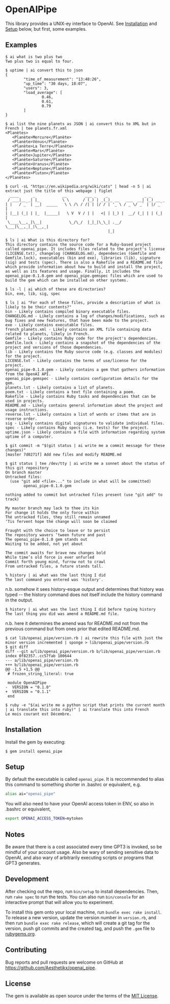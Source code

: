 # OpenAIPipe

This library provides a UNIX-ey interface to OpenAI.
See [Installation](#installation) and [Setup](#setup) below, but first, some examples.

## Examples

```console
$ ai what is two plus two
Two plus two is equal to four.
```

```console
$ uptime | ai convert this to json
{
        "time_of_measurement": "13:48:26",
        "up_time": "30 days, 18:07",
        "users": 3,
        "load_average": [
                0.46,
                0.61,
                0.79
        ]
}
```

```console
$ ai list the nine planets as JSON | ai convert this to XML but in French | tee planets.fr.xml
<Planètes>
   <Planète>Mercure</Planète>
   <Planète>Vénus</Planète>
   <Planète>La Terre</Planète>
   <Planète>Mars</Planète>
   <Planète>Jupiter</Planète>
   <Planète>Saturne</Planète>
   <Planète>Uranus</Planète>
   <Planète>Neptune</Planète>
   <Planète>Pluton</Planète>
</Planètes>
```

```console
$ curl -sL "https://en.wikipedia.org/wiki/cats" | head -n 5 | ai extract just the title of this webpage | figlet
  ____      _            __        ___ _    _                _ _
 / ___|__ _| |_          \ \      / (_) | _(_)_ __   ___  __| (_) __ _
| |   / _` | __|  _____   \ \ /\ / /| | |/ / | '_ \ / _ \/ _` | |/ _` |
| |__| (_| | |_  |_____|   \ V  V / | |   <| | |_) |  __/ (_| | | (_| |
 \____\__,_|\__|            \_/\_/  |_|_|\_\_| .__/ \___|\__,_|_|\__,_|
                                             |_|
```

```console
$ ls | ai What is this directory for?
This directory contains the source code for a Ruby-based project called openai_pipe. It includes files related to the project's license (LICENSE.txt), changelog (CHANGELOG.md), dependencies (Gemfile and Gemfile.lock), executables (bin and exe), libraries (lib), signature (sig) and tests (spec). There is also a Rakefile and a README.md file which provide information about how to build and install the project, as well as its features and usage. Finally, it includes the openai_pipe-0.1.0.gem and openai_pipe.gemspec files which are used to build the gem which can be installed on other systems.
```

```console
$ ls -l | ai which of these are directories?
bin, exe, lib, sig, spec
```

```console
$ ls | ai "For each of these files, provide a description of what is likely to be their contents?"
bin - Likely contains compiled binary executable files.
CHANGELOG.md - Likely contains a log of changes/modifications, such as bug fixes and new features, that have been made to the project.
exe - Likely contains executable files.
french_planets.xml - Likely contains an XML file containing data related to planets, likely in French.
Gemfile - Likely contains Ruby code for the project's dependencies.
Gemfile.lock - Likely contains a snapshot of the dependencies of the project and versions of those dependencies.
lib - Likely contains the Ruby source code (e.g. classes and modules) for the project.
LICENSE.txt - Likely contains the terms of use/license for the project.
openai_pipe-0.1.0.gem - Likely contains a gem that gathers information from the OpenAI API.
openai_pipe.gemspec - Likely contains configuration details for the gem.
planets.lst - Likely contains a list of planets.
poem.txt - Likely contains a text file containing a poem.
Rakefile - Likely contains Ruby tasks and dependencies that can be used in projects.
README.md - Likely contains general information about the project and usage instructions.
reverse.lst - Likely contains a list of words or items that are in reverse order.
sig - Likely contains digital signatures to validate individual files.
spec - Likely contains Ruby specs (i.e. tests) for the project.
uptime.json - Likely contains a file with information regarding system uptime of a computer.
```

```console
$ git commit -m "$(git status | ai write me a commit message for these changes)"
[master 7d0271f] Add new files and modify README.md
```

```console
$ git status | tee /dev/tty | ai write me a sonnet about the status of this git repository
On branch master
Untracked files:
  (use "git add <file>..." to include in what will be committed)
        openai_pipe-0.1.0.gem

nothing added to commit but untracked files present (use "git add" to track)

My master branch may lack to thee its kin
For change it holds the only force within
Thé untracked files, they still remain unnamed
‘Tis fervent hope thé change will soon be claimed

Fraught with the choice to leave or to persist
The repository wavers ‘tween future and past
The openai_pipe-0.1.0 gem stands out
Waiting to be added, not yet about

The commit awaits for brave new changes bold
While time’s old force is ever unfurled
Commit forth young mind, furrow not to crawl
From untracked files, a future stands tall.
```

```console
% history | ai what was the last thing I did
The last command you entered was 'history'.
```
n.b. somehow it sees history-esque output and determines that history was typed -- the history command does not itself include the history command in the output.

```console
$ history | ai what was the last thing I did before typing history
The last thing you did was amend a README.md file.
```
n.b. here it determines the amend was for README.md not from the previous command but from ones prior that edited README.md.

```console
$ cat lib/openai_pipe/version.rb | ai rewrite this file with just the minor version incremented | sponge > lib/openai_pipe/version.rb
$ git diff
diff --git a/lib/openai_pipe/version.rb b/lib/openai_pipe/version.rb
index 0f82357..cc57fab 100644
--- a/lib/openai_pipe/version.rb
+++ b/lib/openai_pipe/version.rb
@@ -1,5 +1,5 @@
 # frozen_string_literal: true

 module OpenAIPipe
-  VERSION = "0.1.0"
+  VERSION = "0.1.1"
 end
```

```console
$ ruby -e "$(ai write me a python script that prints the current month | ai translate this into ruby)" | ai translate this into French
Le mois courant est Décembre.
```

## Installation

Install the gem by executing:

    $ gem install openai_pipe

## Setup

By default the executable is called `openai_pipe`. It is reccommended to alias this command to something shorter in .bashrc or equivalent, e.g.
```bash
alias ai="openai_pipe"
```

You will also need to have your OpenAI access token in ENV, so also in .bashrc or equivalent,
```bash
export OPENAI_ACCESS_TOKEN=mytoken
```

## Notes

Be aware that there is a cost associated every time GPT3 is invoked, so be mindful of your account usage. Also be wary of sending sensitive data to OpenAI, and also wary of arbitrarily executing scripts or programs that GPT3 generates.

## Development

After checking out the repo, run `bin/setup` to install dependencies. Then, run `rake spec` to run the tests. You can also run `bin/console` for an interactive prompt that will allow you to experiment.

To install this gem onto your local machine, run `bundle exec rake install`. To release a new version, update the version number in `version.rb`, and then run `bundle exec rake release`, which will create a git tag for the version, push git commits and the created tag, and push the `.gem` file to [rubygems.org](https://rubygems.org).

## Contributing

Bug reports and pull requests are welcome on GitHub at https://github.com/Aesthetikx/openai_pipe.

## License

The gem is available as open source under the terms of the [MIT License](https://opensource.org/licenses/MIT).
